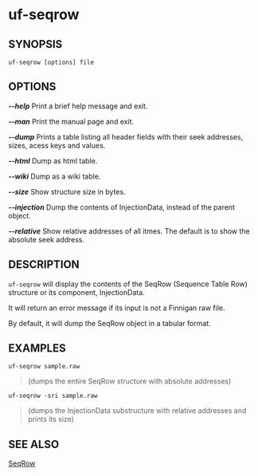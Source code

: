 # uf-seqrow #

## SYNOPSIS ##

```
uf-seqrow [options] file
```

## OPTIONS ##

_**--help**_ Print a brief help message and exit.

_**--man**_ Print the manual page and exit.

_**--dump**_ Prints a table listing all header fields with their seek addresses, sizes, acess keys and values.

_**--html**_ Dump as html table.

_**--wiki**_ Dump as a wiki table.

_**--size**_ Show structure size in bytes.

_**--injection**_ Dump the contents of InjectionData, instead of the parent object.

_**--relative**_ Show relative addresses of all itmes. The default is to show the absolute seek address.


## DESCRIPTION ##

`uf-seqrow` will display the contents of the SeqRow (Sequence Table Row) structure or its component, InjectionData.

It will return an error message if its input is not a Finnigan raw file.

By default, it will dump the SeqRow object in a tabular format.


## EXAMPLES ##

```
uf-seqrow sample.raw
```

> (dumps the entire SeqRow structure with absolute addresses)

```
uf-seqrow -sri sample.raw
```

> (dumps the InjectionData substructure with relative addresses and prints its size)

## SEE ALSO ##

[SeqRow](SeqRow.md)